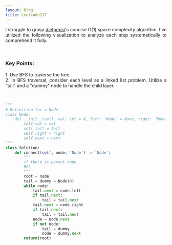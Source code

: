 ```yaml
---
layout: blog
title: Leetcode117
---
```

<p style='text-align: justify;'> I struggle to grasp <a href="https://leetcode.com/problems/populating-next-right-pointers-in-each-node-ii/solutions/37824/ac-python-o-1-space-solution-12-lines-and-easy-to-understand">dietpepsi</a>'s concise O(1) space complexity algorithm. I've utilized the following visualization to analyze each step systematically to comprehend it fully. </p>
<br>

<h3>Key Points:</h3>
<p style='text-align: justify;'> 
1. Use BFS to traverse the tree.
<br>
2. In BFS traversal, consider each level as a linked list problem. Utilize a "tail" and a "dummy" node to handle the child layer.
</p>
<br>

```python
"""
# Definition for a Node.
class Node:
    def __init__(self, val: int = 0, left: 'Node' = None, right: 'Node' = None, next: 'Node' = None):
        self.val = val
        self.left = left
        self.right = right
        self.next = next
"""
class Solution:
    def connect(self, node: 'Node') -> 'Node':
        """
        if there is parent node
        BFS
        """
        root = node
        tail = dummy = Node(0)
        while node:
            tail.next = node.left
            if tail.next:
                tail = tail.next
            tail.next = node.right
            if tail.next:
                tail = tail.next
            node = node.next
            if not node:
                tail = dummy
                node = dummy.next
        return(root)
```

<br>

<div>
 <object class="blog_pdf" data="/assets/blog/2024-2-17-leetcode117/Leetcode117.pdf" type="application/pdf"></object>
</div>